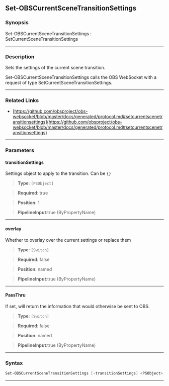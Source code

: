 Set-OBSCurrentSceneTransitionSettings
-------------------------------------
### Synopsis
Set-OBSCurrentSceneTransitionSettings : SetCurrentSceneTransitionSettings

---
### Description

Sets the settings of the current scene transition.


Set-OBSCurrentSceneTransitionSettings calls the OBS WebSocket with a request of type SetCurrentSceneTransitionSettings.

---
### Related Links
* [https://github.com/obsproject/obs-websocket/blob/master/docs/generated/protocol.md#setcurrentscenetransitionsettings](https://github.com/obsproject/obs-websocket/blob/master/docs/generated/protocol.md#setcurrentscenetransitionsettings)



---
### Parameters
#### **transitionSettings**

Settings object to apply to the transition. Can be `{}`



> **Type**: ```[PSObject]```

> **Required**: true

> **Position**: 1

> **PipelineInput**:true (ByPropertyName)



---
#### **overlay**

Whether to overlay over the current settings or replace them



> **Type**: ```[Switch]```

> **Required**: false

> **Position**: named

> **PipelineInput**:true (ByPropertyName)



---
#### **PassThru**

If set, will return the information that would otherwise be sent to OBS.



> **Type**: ```[Switch]```

> **Required**: false

> **Position**: named

> **PipelineInput**:true (ByPropertyName)



---
### Syntax
```PowerShell
Set-OBSCurrentSceneTransitionSettings [-transitionSettings] <PSObject> [-overlay] [-PassThru] [<CommonParameters>]
```
---
